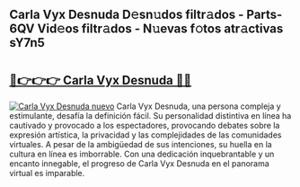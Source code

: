 ## Carla Vyx Desnuda D𝚎sn𝚞dos filtr𝚊dos - Parts-6QV Vid𝚎os filtr𝚊dos - N𝚞evas f𝚘tos atr𝚊ctivas sY7n5

# <h2><a href="http://mb3spa.tromn.icu/?c=Carla+Vyx+Desnuda">🔗👉👉👉 Carla Vyx Desnuda 🔗🔗</a></h2>

[![Carla Vyx Desnuda nuevo](https://i.imgur.com/pEAQMta.gif)](http://mb3spa.tromn.icu/?c=Carla+Vyx+Desnuda)
Carla Vyx Desnuda, una persona compleja y estimulante, desafía la definición fácil. Su personalidad distintiva en línea ha cautivado y provocado a los espectadores, provocando debates sobre la expresión artística, la privacidad y las complejidades de las comunidades virtuales. A pesar de la ambigüedad de sus intenciones, su huella en la cultura en línea es imborrable. Con una dedicación inquebrantable y un encanto innegable, el progreso de Carla Vyx Desnuda en el panorama virtual es imparable.

